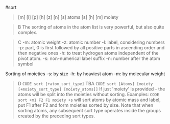 #sort
>[m] [l] [p] [h] [z] [n] [s] atoms
[s] [h] [m] moiety


>B The sorting of atoms in the atom list is very powerful, but also quite complex.

>C -m: atomic weight
-z: atomic number
-l: label, considering numbers
-p: part, 0 is first followed by all positive parts in ascending order and then negative ones
-h: to treat hydrogen atoms independent of the pivot atom.
-s: non-numerical label suffix
-n: number after the atom symbol

Sorting of moieties
-s: by size
-h: by heaviest atom
-m: by molecular weight

>D `CODE sort [+atom_sort_type]` TBA
`CODE sort [Atoms] [moiety [+moiety_sort_type] [moiety_atoms]]` If just 'moiety' is provided - the atoms will be split into the moieties without sorting.
Examples:
`CODE sort +m1 F2 F1 moiety +s` will sort atoms by atomic mass and label, put F1 after F2 and form moieties sorted by size. Note that when sorting atoms, any subsequent sort type operates inside the groups created by the preceding sort types.
